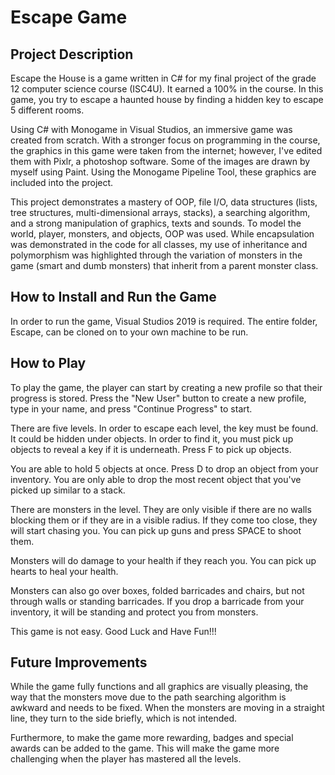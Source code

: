 # Escape Game

## Project Description

Escape the House is a game written in C# for my final project of the grade 12 computer science course (ISC4U). It earned a 100% in the course. In this game, you try to escape a haunted house by finding a hidden key to escape 5 different rooms.

Using C# with Monogame in Visual Studios, an immersive game was created from scratch. With a stronger focus on programming in the course, the graphics in this game were taken from the internet; however, I've edited them with Pixlr, a photoshop software. Some of the images are drawn by myself using Paint. Using the Monogame Pipeline Tool, these graphics are included into the project.

This project demonstrates a mastery of OOP, file I/O, data structures (lists, tree structures, multi-dimensional arrays, stacks), a searching algorithm, and a strong manipulation of graphics, texts and sounds. To model the world, player, monsters, and objects, OOP was used. While encapsulation was demonstrated in the code for all classes, my use of inheritance and polymorphism was highlighted through the variation of monsters in the game (smart and dumb monsters) that inherit from a parent monster class.

## How to Install and Run the Game

In order to run the game, Visual Studios 2019 is required. The entire folder, Escape, can be cloned on to your own machine to be run. 

## How to Play

To play the game, the player can start by creating a new profile so that their progress is stored. Press the "New User" button to create a new profile, type in your name, and press "Continue Progress" to start. 

There are five levels. In order to escape each level, the key must be found. It could be hidden under objects. In order to find it, you must pick up objects to reveal a key if it is underneath. Press F to pick up objects.

You are able to hold 5 objects at once. Press D to drop an object from your inventory. You are only able to drop the most recent object that you've picked up similar to a stack.

There are monsters in the level. They are only visible if there are no walls blocking them or if they are in a visible radius. If they come too close, they will start chasing you. You can pick up guns and press SPACE to shoot them. 

Monsters will do damage to your health if they reach you. You can pick up hearts to heal your health. 

Monsters can also go over boxes, folded barricades and chairs, but not through walls or standing barricades. If you drop a barricade from your inventory, it will be standing and protect you from monsters.

This game is not easy. Good Luck and Have Fun!!! 

## Future Improvements

While the game fully functions and all graphics are visually pleasing, the way that the monsters move due to the path searching algorithm is awkward and needs to be fixed. When the monsters are moving in a straight line, they turn to the side briefly, which is not intended.

Furthermore, to make the game more rewarding, badges and special awards can be added to the game. This will make the game more challenging when the player has mastered all the levels.
